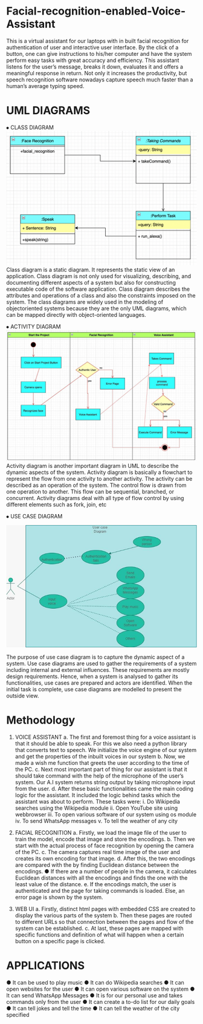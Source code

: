 # Facial-recognition-enabled-Voice-Assistant
This is a virtual assistant for our laptops with in built facial
recognition for authentication of user and interactive user interface.
By the click of a button, one can give instructions to his/her computer and
have the system perform easy tasks with great accuracy and efficiency.
This assistant listens for the user’s message, breaks it down, evaluates it
and offers a meaningful response in return. Not only it increases the productivity, but speech
recognition software nowadays capture speech much faster than a
human’s average typing speed.

# UML DIAGRAMS

⦁	CLASS DIAGRAM
![Preview](https://github.com/param629/Facial-recognition-enabled-Voice-Assistant/blob/main/Param/classdiagram.png)
Class diagram is a static diagram. It represents the static view of an application. Class diagram is not only used for visualizing, describing, and documenting different aspects of a system but also for constructing executable code of the software application.
Class diagram describes the attributes and operations of a class and also the constraints imposed on the system. The class diagrams are widely used in the modeling of objectoriented systems because they are the only UML diagrams, which can be mapped directly with object-oriented languages.



 

⦁	ACTIVITY DIAGRAM
![Preview](https://github.com/param629/Facial-recognition-enabled-Voice-Assistant/blob/main/Param/activitydiagram.jpg)
Activity diagram is another important diagram in UML to describe the dynamic aspects of the system.
Activity diagram is basically a flowchart to represent the flow from one activity to another activity. The activity can be described as an operation of the system.
The control flow is drawn from one operation to another. This flow can be sequential, branched, or concurrent. Activity diagrams deal with all type of flow control by using different elements such as fork, join, etc




 





⦁	USE CASE DIAGRAM

![Preview](https://github.com/param629/Facial-recognition-enabled-Voice-Assistant/blob/main/Param/usecasediagram.jpg)


The purpose of use case diagram is to capture the dynamic aspect of a system. Use case diagrams are used to gather the requirements of a system including internal and external influences. These requirements are mostly design requirements. Hence, when a system is analysed to gather its functionalities, use cases are prepared and actors are identified.
When the initial task is complete, use case diagrams are modelled to present the outside view.


 

# Methodology
1. VOICE ASSISTANT
a. The first and foremost thing for a voice assistant is that it should be
able to speak. For this we also need a python library that converts text
to speech. We initialize the voice engine of our system and get the
properties of the inbuilt voices in our system
b. Now, we made a wish me function that greets the user according to the
time of the PC.
c. Next most important part of thing for our assistant is that it should take
command with the help of the microphone of the user’s system. Our A.I
system returns string output by taking microphone input from the user.
d. After these basic functionalities came the main coding logic for the
assistant. It included the logic behind tasks which the assistant was
about to perform. These tasks were:
i. Do Wikipedia searches using the Wikipedia module
ii. Open YouTube site using webbrowser
iii. To open various software of our system using os module
iv. To send WhatsApp messages
v. To tell the weather of any city

2. FACIAL RECOGNITION
a. Firstly, we load the image file of the user to train the model, encode
that image and store the encodings.
b. Then we start with the actual process of face recognition by opening
the camera of the PC.
c. The camera captures real time image of the user and creates its own
encoding for that image.
d. After this, the two encodings are compared with the by finding
Euclidean distance between the encodings.
● If there are a number of people in the camera, it calculates
Euclidean distances with all the encodings and finds the one with
the least value of the distance.
e. If the encodings match, the user is authenticated and the page for
taking commands is loaded. Else, an error page is shown by the
system.

3. WEB UI
a. Firstly, distinct html pages with embedded CSS are created to display
the various parts of the system
b. Then these pages are routed to different URLs so that connection
between the pages and flow of the system can be established.
c. At last, these pages are mapped with specific functions and definition
of what will happen when a certain button on a specific page is clicked.

# APPLICATIONS

● It can be used to play music
● It can do Wikipedia searches
● It can open websites for the user
● It can open various software on the system
● It can send WhatsApp Messages
● It is for our personal use and takes commands only from the user
● It can create a to-do list for our daily goals
● It can tell jokes and tell the time
● It can tell the weather of the city specified
